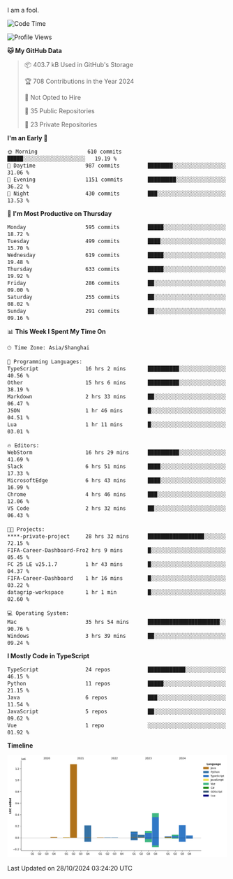 I am a fool.

<!--START_SECTION:waka-->
![Code Time](http://img.shields.io/badge/Code%20Time-1%2C999%20hrs%2042%20mins-blue)

![Profile Views](http://img.shields.io/badge/Profile%20Views-0-blue)

**🐱 My GitHub Data** 

> 📦 403.7 kB Used in GitHub's Storage 
 > 
> 🏆 708 Contributions in the Year 2024
 > 
> 🚫 Not Opted to Hire
 > 
> 📜 35 Public Repositories 
 > 
> 🔑 23 Private Repositories 
 > 
**I'm an Early 🐤** 

```text
🌞 Morning                610 commits         █████░░░░░░░░░░░░░░░░░░░░   19.19 % 
🌆 Daytime                987 commits         ████████░░░░░░░░░░░░░░░░░   31.06 % 
🌃 Evening                1151 commits        █████████░░░░░░░░░░░░░░░░   36.22 % 
🌙 Night                  430 commits         ███░░░░░░░░░░░░░░░░░░░░░░   13.53 % 
```
📅 **I'm Most Productive on Thursday** 

```text
Monday                   595 commits         █████░░░░░░░░░░░░░░░░░░░░   18.72 % 
Tuesday                  499 commits         ████░░░░░░░░░░░░░░░░░░░░░   15.70 % 
Wednesday                619 commits         █████░░░░░░░░░░░░░░░░░░░░   19.48 % 
Thursday                 633 commits         █████░░░░░░░░░░░░░░░░░░░░   19.92 % 
Friday                   286 commits         ██░░░░░░░░░░░░░░░░░░░░░░░   09.00 % 
Saturday                 255 commits         ██░░░░░░░░░░░░░░░░░░░░░░░   08.02 % 
Sunday                   291 commits         ██░░░░░░░░░░░░░░░░░░░░░░░   09.16 % 
```


📊 **This Week I Spent My Time On** 

```text
🕑︎ Time Zone: Asia/Shanghai

💬 Programming Languages: 
TypeScript               16 hrs 2 mins       ██████████░░░░░░░░░░░░░░░   40.56 % 
Other                    15 hrs 6 mins       ██████████░░░░░░░░░░░░░░░   38.19 % 
Markdown                 2 hrs 33 mins       ██░░░░░░░░░░░░░░░░░░░░░░░   06.47 % 
JSON                     1 hr 46 mins        █░░░░░░░░░░░░░░░░░░░░░░░░   04.51 % 
Lua                      1 hr 11 mins        █░░░░░░░░░░░░░░░░░░░░░░░░   03.01 % 

🔥 Editors: 
WebStorm                 16 hrs 29 mins      ██████████░░░░░░░░░░░░░░░   41.69 % 
Slack                    6 hrs 51 mins       ████░░░░░░░░░░░░░░░░░░░░░   17.33 % 
MicrosoftEdge            6 hrs 43 mins       ████░░░░░░░░░░░░░░░░░░░░░   16.99 % 
Chrome                   4 hrs 46 mins       ███░░░░░░░░░░░░░░░░░░░░░░   12.06 % 
VS Code                  2 hrs 32 mins       ██░░░░░░░░░░░░░░░░░░░░░░░   06.43 % 

🐱‍💻 Projects: 
****-private-project     28 hrs 32 mins      ██████████████████░░░░░░░   72.15 % 
FIFA-Career-Dashboard-Fro2 hrs 9 mins        █░░░░░░░░░░░░░░░░░░░░░░░░   05.45 % 
FC 25 LE v25.1.7         1 hr 43 mins        █░░░░░░░░░░░░░░░░░░░░░░░░   04.37 % 
FIFA-Career-Dashboard    1 hr 16 mins        █░░░░░░░░░░░░░░░░░░░░░░░░   03.22 % 
datagrip-workspace       1 hr 1 min          █░░░░░░░░░░░░░░░░░░░░░░░░   02.60 % 

💻 Operating System: 
Mac                      35 hrs 54 mins      ███████████████████████░░   90.76 % 
Windows                  3 hrs 39 mins       ██░░░░░░░░░░░░░░░░░░░░░░░   09.24 % 
```

**I Mostly Code in TypeScript** 

```text
TypeScript               24 repos            ████████████░░░░░░░░░░░░░   46.15 % 
Python                   11 repos            █████░░░░░░░░░░░░░░░░░░░░   21.15 % 
Java                     6 repos             ███░░░░░░░░░░░░░░░░░░░░░░   11.54 % 
JavaScript               5 repos             ██░░░░░░░░░░░░░░░░░░░░░░░   09.62 % 
Vue                      1 repo              ░░░░░░░░░░░░░░░░░░░░░░░░░   01.92 % 
```



**Timeline**

![Lines of Code chart](https://raw.githubusercontent.com/VeejaLiu/VeejaLiu/master/assets/bar_graph.png)


 Last Updated on 28/10/2024 03:24:20 UTC
<!--END_SECTION:waka-->
